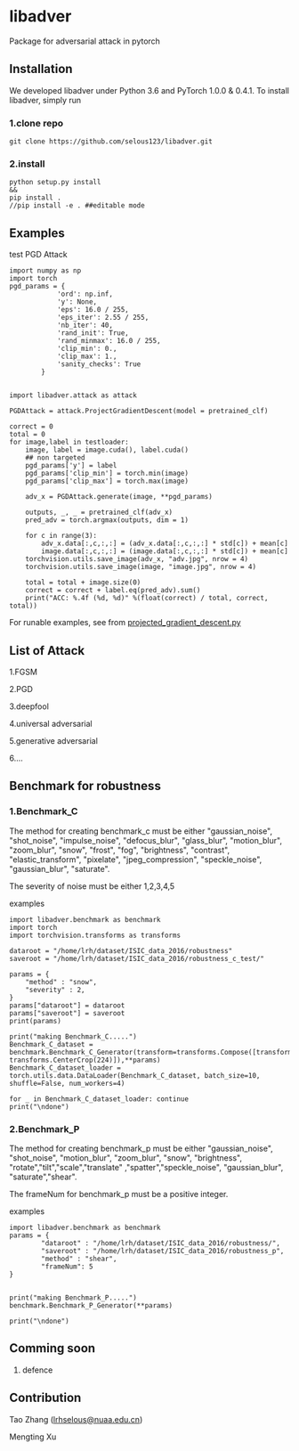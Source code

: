 # libadver
Package for adversarial attack in pytorch

## Installation

We developed libadver under Python 3.6 and PyTorch 1.0.0 & 0.4.1. To install libadver, simply run

### 1.clone repo

```
git clone https://github.com/selous123/libadver.git
```

### 2.install

```
python setup.py install
&&
pip install .
//pip install -e . ##editable mode
```

## Examples
test PGD Attack
```
import numpy as np
import torch
pgd_params = {
            'ord': np.inf,
            'y': None,
            'eps': 16.0 / 255,
            'eps_iter': 2.55 / 255,
            'nb_iter': 40,
            'rand_init': True,
            'rand_minmax': 16.0 / 255,
            'clip_min': 0.,
            'clip_max': 1.,
            'sanity_checks': True
        }


import libadver.attack as attack

PGDAttack = attack.ProjectGradientDescent(model = pretrained_clf)

correct = 0
total = 0
for image,label in testloader:
    image, label = image.cuda(), label.cuda()
    ## non targeted
    pgd_params['y'] = label
    pgd_params['clip_min'] = torch.min(image) 
    pgd_params['clip_max'] = torch.max(image)
    
    adv_x = PGDAttack.generate(image, **pgd_params)

    outputs, _, _ = pretrained_clf(adv_x)
    pred_adv = torch.argmax(outputs, dim = 1)
    
    for c in range(3):
        adv_x.data[:,c,:,:] = (adv_x.data[:,c,:,:] * std[c]) + mean[c]
        image.data[:,c,:,:] = (image.data[:,c,:,:] * std[c]) + mean[c]
    torchvision.utils.save_image(adv_x, "adv.jpg", nrow = 4)
    torchvision.utils.save_image(image, "image.jpg", nrow = 4)

    total = total + image.size(0)
    correct = correct + label.eq(pred_adv).sum()
    print("ACC: %.4f (%d, %d)" %(float(correct) / total, correct, total))
```

For runable examples, see from [projected_gradient_descent.py]()


## List of Attack
1.FGSM

2.PGD

3.deepfool

4.universal adversarial

5.generative adversarial

6....

## Benchmark for robustness

### 1.Benchmark_C

The method for creating benchmark_c must be either "gaussian_noise", "shot_noise", "impulse_noise", "defocus_blur", "glass_blur", "motion_blur", "zoom_blur", "snow", "frost", "fog", "brightness", "contrast", "elastic_transform", "pixelate", "jpeg_compression", "speckle_noise", "gaussian_blur", "saturate".

The severity of noise must be either 1,2,3,4,5

examples

```
import libadver.benchmark as benchmark
import torch
import torchvision.transforms as transforms

dataroot = "/home/lrh/dataset/ISIC_data_2016/robustness"
saveroot = "/home/lrh/dataset/ISIC_data_2016/robustness_c_test/"

params = {
    "method" : "snow",
    "severity" : 2,
}
params["dataroot"] = dataroot
params["saveroot"] = saveroot
print(params)

print("making Benchmark_C.....")
Benchmark_C_dataset = benchmark.Benchmark_C_Generator(transform=transforms.Compose([transforms.Resize(256), transforms.CenterCrop(224)]),**params)
Benchmark_C_dataset_loader = torch.utils.data.DataLoader(Benchmark_C_dataset, batch_size=10, shuffle=False, num_workers=4)

for _ in Benchmark_C_dataset_loader: continue
print("\ndone")
```

### 2.Benchmark_P

The method for creating benchmark_p must be either "gaussian_noise", "shot_noise", "motion_blur", "zoom_blur", "snow", "brightness", "rotate","tilt","scale","translate" ,"spatter","speckle_noise", "gaussian_blur", "saturate","shear".

The frameNum for benchmark_p must be a positive integer.

examples

```
import libadver.benchmark as benchmark
params = {
        "dataroot" : "/home/lrh/dataset/ISIC_data_2016/robustness/",
        "saveroot" : "/home/lrh/dataset/ISIC_data_2016/robustness_p",
        "method" : "shear",
        "frameNum": 5
}


print("making Benchmark_P.....")
benchmark.Benchmark_P_Generator(**params)

print("\ndone")
```


## Comming soon
1. defence


## Contribution
Tao Zhang (lrhselous@nuaa.edu.cn)

Mengting Xu